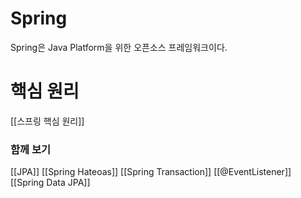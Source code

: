 # Spring 
Spring은 Java Platform을 위한 오픈소스 프레임워크이다.

# 핵심 원리
[[스프링 핵심 원리]]

### 함께 보기
[[JPA]]
[[Spring Hateoas]]
[[Spring Transaction]]
[[@EventListener]]
[[Spring Data JPA]]